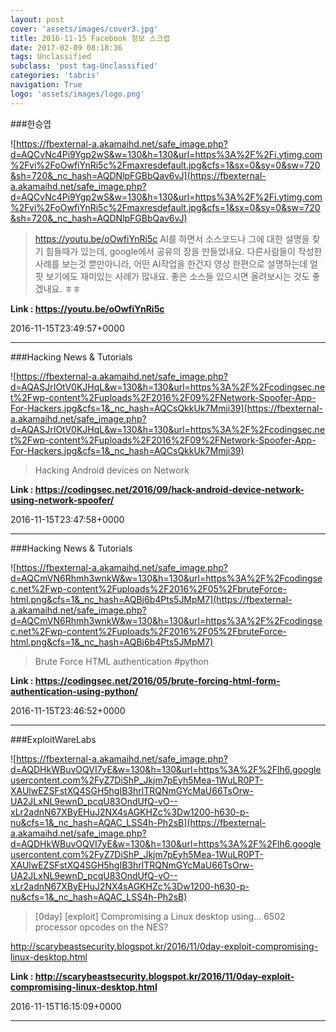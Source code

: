 ```yaml
---
layout: post
cover: 'assets/images/cover3.jpg'
title: 2016-11-15 Facebook 정보 스크랩
date: 2017-02-09 08:18:36
tags: Unclassified
subclass: 'post tag-Unclassified'
categories: 'tabris'
navigation: True
logo: 'assets/images/logo.png'
---
```


###한승엽

![https://fbexternal-a.akamaihd.net/safe_image.php?d=AQCvNc4Pi9Ygp2wS&w=130&h=130&url=https%3A%2F%2Fi.ytimg.com%2Fvi%2FoOwfiYnRi5c%2Fmaxresdefault.jpg&cfs=1&sx=0&sy=0&sw=720&sh=720&_nc_hash=AQDNlpFGBbQav6vJ](https://fbexternal-a.akamaihd.net/safe_image.php?d=AQCvNc4Pi9Ygp2wS&w=130&h=130&url=https%3A%2F%2Fi.ytimg.com%2Fvi%2FoOwfiYnRi5c%2Fmaxresdefault.jpg&cfs=1&sx=0&sy=0&sw=720&sh=720&_nc_hash=AQDNlpFGBbQav6vJ)

>https://youtu.be/oOwfiYnRi5c
AI를 하면서 소스코드나 그에 대한 설명을 찾기 힘들때가 있는데, google에서 공유의 장을 만들었내요. 
다른사람들이 작성한 사례를 보는것 뿐만아니라, 어떤 AI작업을 한건지 영상 한편으로 설명하는데 얼핏 보기에도 재미있는 사례가 많내요. 
좋은 소스들 있으시면 올려보시는 것도 좋겠내요. ㅎㅎ

**Link : <https://youtu.be/oOwfiYnRi5c>**

2016-11-15T23:49:57+0000

---

###Hacking News & Tutorials

![https://fbexternal-a.akamaihd.net/safe_image.php?d=AQASJrIOtV0KJHqL&w=130&h=130&url=https%3A%2F%2Fcodingsec.net%2Fwp-content%2Fuploads%2F2016%2F09%2FNetwork-Spoofer-App-For-Hackers.jpg&cfs=1&_nc_hash=AQCsQkkUk7Mmji39](https://fbexternal-a.akamaihd.net/safe_image.php?d=AQASJrIOtV0KJHqL&w=130&h=130&url=https%3A%2F%2Fcodingsec.net%2Fwp-content%2Fuploads%2F2016%2F09%2FNetwork-Spoofer-App-For-Hackers.jpg&cfs=1&_nc_hash=AQCsQkkUk7Mmji39)

>Hacking Android devices on Network

**Link : <https://codingsec.net/2016/09/hack-android-device-network-using-network-spoofer/>**

2016-11-15T23:47:58+0000

---

###Hacking News & Tutorials

![https://fbexternal-a.akamaihd.net/safe_image.php?d=AQCmVN6Rhmh3wnkW&w=130&h=130&url=https%3A%2F%2Fcodingsec.net%2Fwp-content%2Fuploads%2F2016%2F05%2FbruteForce-html.png&cfs=1&_nc_hash=AQBj6b4Pts5JMpM7](https://fbexternal-a.akamaihd.net/safe_image.php?d=AQCmVN6Rhmh3wnkW&w=130&h=130&url=https%3A%2F%2Fcodingsec.net%2Fwp-content%2Fuploads%2F2016%2F05%2FbruteForce-html.png&cfs=1&_nc_hash=AQBj6b4Pts5JMpM7)

>Brute Force HTML authentication #python

**Link : <https://codingsec.net/2016/05/brute-forcing-html-form-authentication-using-python/>**

2016-11-15T23:46:52+0000

---

###ExploitWareLabs

![https://fbexternal-a.akamaihd.net/safe_image.php?d=AQDHkWBuvOQVI7yE&w=130&h=130&url=https%3A%2F%2Flh6.googleusercontent.com%2FyZ7DiShP_Jkjm7pEyh5Mea-1WuLR0PT-XAUlwEZSFstXQ4SGH5hgIB3hrlTRQNmGYcMaU66TsOrw-UA2JLxNL9ewnD_pcqU83OndUfQ-vO--xLr2adnN67XByEHuJ2NX4sAGKHZc%3Dw1200-h630-p-nu&cfs=1&_nc_hash=AQAC_LSS4h-Ph2sB](https://fbexternal-a.akamaihd.net/safe_image.php?d=AQDHkWBuvOQVI7yE&w=130&h=130&url=https%3A%2F%2Flh6.googleusercontent.com%2FyZ7DiShP_Jkjm7pEyh5Mea-1WuLR0PT-XAUlwEZSFstXQ4SGH5hgIB3hrlTRQNmGYcMaU66TsOrw-UA2JLxNL9ewnD_pcqU83OndUfQ-vO--xLr2adnN67XByEHuJ2NX4sAGKHZc%3Dw1200-h630-p-nu&cfs=1&_nc_hash=AQAC_LSS4h-Ph2sB)

>[0day] [exploit] Compromising a Linux desktop using... 6502 processor opcodes on the NES?

http://scarybeastsecurity.blogspot.kr/2016/11/0day-exploit-compromising-linux-desktop.html

**Link : <http://scarybeastsecurity.blogspot.kr/2016/11/0day-exploit-compromising-linux-desktop.html>**

2016-11-15T16:15:09+0000

---

